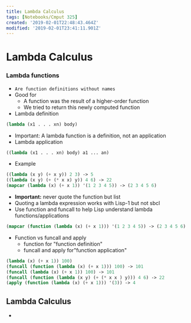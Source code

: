 ```yaml
---
title: Lambda Calculus
tags: [Notebooks/Cmput 325]
created: '2019-02-01T22:48:43.464Z'
modified: '2019-02-01T23:41:11.901Z'
---
```


# Lambda Calculus

### Lambda functions
 * `Are function definitions without names`
 * Good for
   * A function was the result of a higher-order function
   * We tried to return this newly computed function
  * Lambda definition
  ```lisp
  (lambda (x1 . . . xn) body)
  ```
  * Important: A lambda function is a definition, not an application
  * Lambda application
  ```lisp
  ((lambda (x1 . . . xn) body) a1 ... an)
  ```
  * Example
  ```lisp
  ((lambda (x y) (+ x y)) 2 3) -> 5
  ((lambda (x y) (+ (* x x) y)) 4 6) -> 22
  (mapcar (lambda (x) (+ x 1)) '(1 2 3 4 5)) -> (2 3 4 5 6)
  ```
  * **Important:** never quote the function but list
  * Quoting a lambda expression works with Lisp-1 but not sbcl
  * Use function and funcall to help Lisp understand lambda functions/applications
  ```lisp
  (mapcar (function (lambda (x) (+ x 1))) '(1 2 3 4 5)) -> (2 3 4 5 6)
  ```
  * Function vs funcall and apply
    * function for "function definition"
    * funcall and apply for"function application"
  ```lisp
  (lambda (x) (+ x 1)) 100)
  (funcall (function (lambda (x) (+ x 1))) 100) -> 101
  (funcall (lambda (x) (+ x 1)) 100) -> 101
  (funcall (function (lambda (x y) (+ (* x x ) y))) 4 6) -> 22
  (apply (function (lambda (x) (+ x 1))) '(3)) -> 4
  ```
  
## Lambda Calculus
  *

